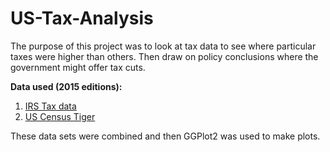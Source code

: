 # US-Tax-Analysis

The purpose of this project was to look at tax data to see where particular taxes were higher than others. Then draw on policy conclusions where the government might offer tax cuts. 

**Data used (2015 editions):**
1. [IRS Tax data](https://www.irs.gov/pub/irs-soi/15incyallnoagi.csv)
2. [US Census Tiger](https://www.census.gov/geo/maps-data/data/tiger-line.html)

These data sets were combined and then GGPlot2 was used to make plots.
